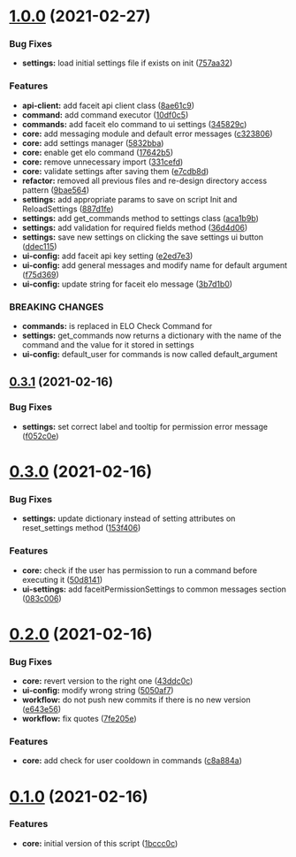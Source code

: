 # [1.0.0](https://github.com/fcarrascosa/StreamlabsChatbotFaceitIntegration/compare/v0.3.1...v1.0.0) (2021-02-27)


### Bug Fixes

* **settings:** load initial settings file if exists on init ([757aa32](https://github.com/fcarrascosa/StreamlabsChatbotFaceitIntegration/commit/757aa32b0dbc5015d22bb18ad85e3c49eb8e1eb2))


### Features

* **api-client:** add faceit api client class ([8ae61c9](https://github.com/fcarrascosa/StreamlabsChatbotFaceitIntegration/commit/8ae61c909edd9e130d7ff068de5f8fc1c30a1848))
* **command:** add command executor ([10df0c5](https://github.com/fcarrascosa/StreamlabsChatbotFaceitIntegration/commit/10df0c5b26cd1f76425b6a37de09485da4e3e66e))
* **commands:** add faceit elo command to ui settings ([345829c](https://github.com/fcarrascosa/StreamlabsChatbotFaceitIntegration/commit/345829c1a9302ba9f0e890b5a49dd40f8196d8ea))
* **core:** add messaging module and default error messages ([c323806](https://github.com/fcarrascosa/StreamlabsChatbotFaceitIntegration/commit/c323806174e6cea99b6a9fbc13c2f0aec88cc84b))
* **core:** add settings manager ([5832bba](https://github.com/fcarrascosa/StreamlabsChatbotFaceitIntegration/commit/5832bbad32ca5df27004d32dd683a5e93cc52ef5))
* **core:** enable get elo command ([17642b5](https://github.com/fcarrascosa/StreamlabsChatbotFaceitIntegration/commit/17642b5c6c7a41a7d28b649e70db73bc3f7d47fb))
* **core:** remove unnecessary import ([331cefd](https://github.com/fcarrascosa/StreamlabsChatbotFaceitIntegration/commit/331cefdaea27a2cb75edd50be3ac0d7a4b7a9dd5))
* **core:** validate settings after saving them ([e7cdb8d](https://github.com/fcarrascosa/StreamlabsChatbotFaceitIntegration/commit/e7cdb8da8d8c81105b35a4315dd33f16943ebd17))
* **refactor:** removed all previous files and re-design directory access pattern ([9bae564](https://github.com/fcarrascosa/StreamlabsChatbotFaceitIntegration/commit/9bae5648a83f42b7eeb85977a78de47d75e0a7b9))
* **settings:** add appropriate params to save on script Init and ReloadSettings ([887d1fe](https://github.com/fcarrascosa/StreamlabsChatbotFaceitIntegration/commit/887d1fe6c8e552ecb3e1a8b7024eba65f3a9dc6b))
* **settings:** add get_commands method to settings class ([aca1b9b](https://github.com/fcarrascosa/StreamlabsChatbotFaceitIntegration/commit/aca1b9b0ec6964c68757aa9df94524334e01d608))
* **settings:** add validation for required fields method ([36d4d06](https://github.com/fcarrascosa/StreamlabsChatbotFaceitIntegration/commit/36d4d068c61e1f6d3b6e1c5a25d448a232b59da2))
* **settings:** save new settings on clicking the save settings ui button ([ddec115](https://github.com/fcarrascosa/StreamlabsChatbotFaceitIntegration/commit/ddec1151b6b0232f449d00ea4719a8e94b1929a0))
* **ui-config:** add faceit api key setting ([e2ed7e3](https://github.com/fcarrascosa/StreamlabsChatbotFaceitIntegration/commit/e2ed7e31e4afd67fef6550f0c7f80e04af569024))
* **ui-config:** add general messages and modify name for default argument ([f75d369](https://github.com/fcarrascosa/StreamlabsChatbotFaceitIntegration/commit/f75d369070b9c4867629ebbf981c88177729049a))
* **ui-config:** update string for faceit elo message ([3b7d1b0](https://github.com/fcarrascosa/StreamlabsChatbotFaceitIntegration/commit/3b7d1b0ff53edeac9a82c5937ac1adef625af7c4))


### BREAKING CHANGES

* **commands:**  is replaced in ELO Check Command for 
* **settings:** get_commands now returns a dictionary with the name of the command and the value for it stored in settings
* **ui-config:** default_user for commands is now called default_argument




## [0.3.1](https://github.com/fcarrascosa/StreamlabsChatbotFaceitIntegration/compare/v0.3.0...v0.3.1) (2021-02-16)


### Bug Fixes

* **settings:** set correct label and tooltip for permission error message ([f052c0e](https://github.com/fcarrascosa/StreamlabsChatbotFaceitIntegration/commit/f052c0eaee35055f7e6a04a1018e42af1c36c16d))




# [0.3.0](https://github.com/fcarrascosa/StreamlabsChatbotFaceitIntegration/compare/v0.2.0...v0.3.0) (2021-02-16)


### Bug Fixes

* **settings:** update dictionary instead of setting attributes on reset_settings method ([153f406](https://github.com/fcarrascosa/StreamlabsChatbotFaceitIntegration/commit/153f4067286edae0e58fdebfe7b67227091b15d2))


### Features

* **core:** check if the user has permission to run a command before executing it ([50d8141](https://github.com/fcarrascosa/StreamlabsChatbotFaceitIntegration/commit/50d8141703ab950aa960e0657433e5d1bf7bcd2b))
* **ui-settings:** add faceitPermissionSettings to common messages section ([083c006](https://github.com/fcarrascosa/StreamlabsChatbotFaceitIntegration/commit/083c00639f07264f1d3021c8d3d5f09f3b2bd95a))




# [0.2.0](https://github.com/fcarrascosa/StreamlabsChatbotFaceitIntegration/compare/v0.1.0...v0.2.0) (2021-02-16)


### Bug Fixes

* **core:** revert version to the right one ([43ddc0c](https://github.com/fcarrascosa/StreamlabsChatbotFaceitIntegration/commit/43ddc0c7b2d15c27000a846038ef6277f89019f9))
* **ui-config:** modify wrong string ([5050af7](https://github.com/fcarrascosa/StreamlabsChatbotFaceitIntegration/commit/5050af7c62e35c1305baf431859006a84d2fa46e))
* **workflow:** do not push new commits if there is no new version ([e643e56](https://github.com/fcarrascosa/StreamlabsChatbotFaceitIntegration/commit/e643e56b37d59f01db2f727a85f2c00e3eae6a77))
* **workflow:** fix quotes ([7fe205e](https://github.com/fcarrascosa/StreamlabsChatbotFaceitIntegration/commit/7fe205e2c1eb5c6a287076e6b66a012a61367136))


### Features

* **core:** add check for user cooldown in commands ([c8a884a](https://github.com/fcarrascosa/StreamlabsChatbotFaceitIntegration/commit/c8a884a1b8cae379702578da4f030fa5a2d994d1))





# [0.1.0](https://github.com/fcarrascosa/StreamlabsChatbotFaceitIntegration/compare/v0.0.0...v0.1.0) (2021-02-16)


### Features

* **core:** initial version of this script ([1bccc0c](https://github.com/fcarrascosa/StreamlabsChatbotFaceitIntegration/commit/1bccc0ca165541f9f448e693db22321064e74743))




